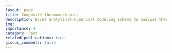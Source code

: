 ```yaml
---
layout: page
title: Composite thermomechanics
description: Novel analytical-numerical modeling scheme to analyze thermoelastic behaviors of fiber-reinforced composites
img: 
importance: 4
category: Past
related_publications: true
giscus_comments: false
---
```


